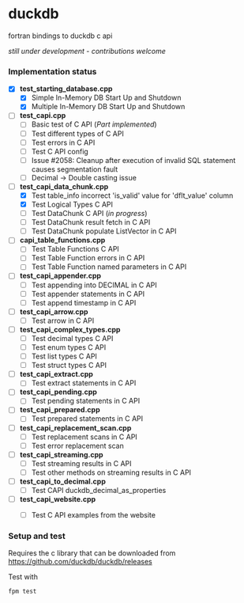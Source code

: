 # duckdb
fortran bindings to duckdb c api

*still under development - contributions welcome*

### Implementation status

- [x] **test_starting_database.cpp**
  - [x] Simple In-Memory DB Start Up and Shutdown
  - [x] Multiple In-Memory DB Start Up and Shutdown
- [ ] **test_capi.cpp**
  - [ ] Basic test of C API (_Part implemented_)
  - [ ] Test different types of C API
  - [ ] Test errors in C API
  - [ ] Test C API config
  - [ ] Issue #2058: Cleanup after execution of invalid SQL statement causes segmentation fault
  - [ ] Decimal -> Double casting issue
- [ ] **test_capi_data_chunk.cpp**
  - [x] Test table_info incorrect 'is_valid' value for 'dflt_value' column
  - [x] Test Logical Types C API
  - [ ] Test DataChunk C API (_in progress_)
  - [ ] Test DataChunk result fetch in C API
  - [ ] Test DataChunk populate ListVector in C API
- [ ] **capi_table_functions.cpp**
  - [ ] Test Table Functions C API
  - [ ] Test Table Function errors in C API
  - [ ] Test Table Function named parameters in C API
- [ ] **test_capi_appender.cpp**
  - [ ] Test appending into DECIMAL in C API
  - [ ] Test appender statements in C API
  - [ ] Test append timestamp in C API
- [ ] **test_capi_arrow.cpp**
  - [ ] Test arrow in C API
- [ ] **test_capi_complex_types.cpp**
  - [ ] Test decimal types C API
  - [ ] Test enum types C API
  - [ ] Test list types C API
  - [ ] Test struct types C API
- [ ] **test_capi_extract.cpp**
  - [ ] Test extract statements in C API
- [ ] **test_capi_pending.cpp**
  - [ ] Test pending statements in C API
- [ ] **test_capi_prepared.cpp**
  - [ ] Test prepared statements in C API
- [ ] **test_capi_replacement_scan.cpp**
  - [ ] Test replacement scans in C API
  - [ ] Test error replacement scan
- [ ] **test_capi_streaming.cpp**
  - [ ] Test streaming results in C API
  - [ ] Test other methods on streaming results in C API
- [ ] **test_capi_to_decimal.cpp**
  - [ ] Test CAPI duckdb_decimal_as_properties
- [ ] **test_capi_website.cpp**
  - [ ] Test C API examples from the website


### Setup and test

Requires the c library that can be downloaded from https://github.com/duckdb/duckdb/releases

Test with

```shell
fpm test
```
